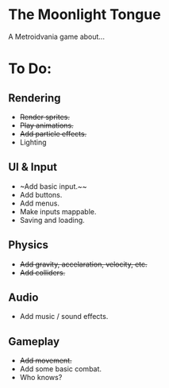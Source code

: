 # The Moonlight Tongue
 A Metroidvania game about...


# To Do:
## Rendering
- ~~Render sprites.~~
- ~~Play animations.~~
- ~~Add particle effects.~~
- Lighting
## UI & Input
- ~Add basic input.~~
- Add buttons.
- Add menus.
- Make inputs mappable.
- Saving and loading.
## Physics
- ~~Add gravity, accelaration, velocity, etc.~~
- ~~Add colliders.~~
## Audio
- Add music / sound effects.
## Gameplay
- ~~Add movement.~~
- Add some basic combat.
- Who knows?